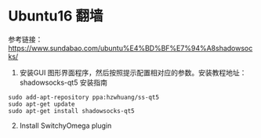 # Ubuntu16 翻墙

参考链接：https://www.sundabao.com/ubuntu%E4%BD%BF%E7%94%A8shadowsocks/

1. 安装GUI 图形界面程序，然后按照提示配置相对应的参数。安装教程地址：shadowsocks-qt5 安装指南

```
sudo add-apt-repository ppa:hzwhuang/ss-qt5
sudo apt-get update
sudo apt-get install shadowsocks-qt5
```

2. Install SwitchyOmega plugin